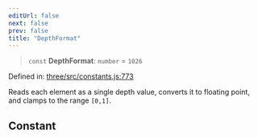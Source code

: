 ```yaml
---
editUrl: false
next: false
prev: false
title: "DepthFormat"
---
```


> `const` **DepthFormat**: `number` = `1026`

Defined in: [three/src/constants.js:773](https://github.com/DefinitelyMaybe/three-i18n/blob/fa57b79433d1c349ffb23a78727299c8d4190136/three/src/constants.js#L773)

Reads each element as a single depth value, converts it to floating point, and clamps to the range `[0,1]`.

## Constant
